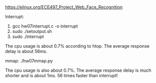 https://elinux.org/ECE497_Project_Web_Face_Recognition

Interrupt:
1. gcc hw07interrupt.c -o interrupt
2. sudo ./setoutput.sh
3. sudo ./interrupt

The cpu usage is about 0.7% according to htop.
The average response delay is about 56ms.

mmap:
./hw07mmap.py

The cpu usage is also about 0.7%.
The average response delay is much shorter and is about 1ms. 56 times faster than interrupt!
